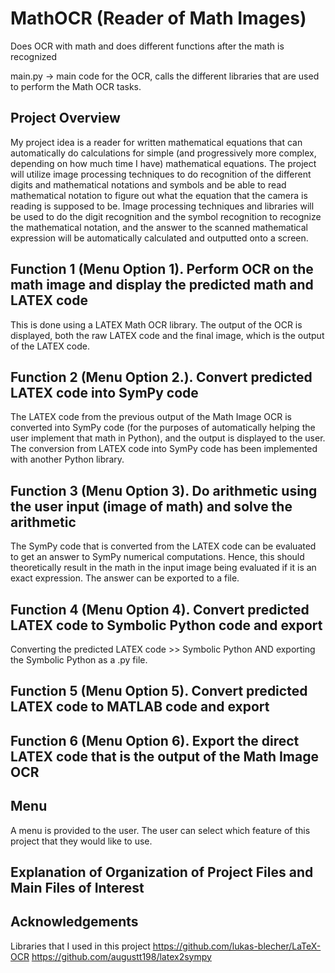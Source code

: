 # MathOCR (Reader of Math Images)

Does OCR with math and does different functions after the math is recognized

main.py -> main code for the OCR, calls the different libraries that are used to perform the Math OCR tasks.

## Project Overview

My project idea is a reader for written mathematical equations that can automatically do calculations
for simple (and progressively more complex, depending on how much time I have) mathematical
equations. The project will utilize image processing techniques to do recognition of the different digits
and mathematical notations and symbols and be able to read mathematical notation to figure out what
the equation that the camera is reading is supposed to be. Image processing techniques and libraries
will be used to do the digit recognition and the symbol recognition to recognize the mathematical
notation, and the answer to the scanned mathematical expression will be automatically calculated and
outputted onto a screen.


## Function 1 (Menu Option 1). Perform OCR on the math image and display the predicted math and LATEX code
This is done using a LATEX Math OCR library. The output of the OCR is displayed, both the raw LATEX code and the final image, which is the output of the LATEX code.  

## Function 2 (Menu Option 2.). Convert predicted LATEX code into SymPy code
The LATEX code from the previous output of the Math Image OCR is converted into SymPy code (for the purposes of automatically helping the user implement that math in Python), and the output is displayed to the user.
The conversion from LATEX code into SymPy code has been implemented with another Python library. 


## Function 3 (Menu Option 3). Do arithmetic using the user input (image of math) and solve the arithmetic
The SymPy code that is converted from the LATEX code can be evaluated to get an answer to SymPy numerical computations. Hence, this should theoretically result in the math in the input image being evaluated if it is an exact expression. The answer can be exported to a file. 

## Function 4 (Menu Option 4). Convert predicted LATEX code to Symbolic Python code and export

Converting the predicted LATEX code >> Symbolic Python AND exporting the Symbolic Python as a .py file.

## Function 5 (Menu Option 5). Convert predicted LATEX code to MATLAB code and export

## Function 6 (Menu Option 6). Export the direct LATEX code that is the output of the Math Image OCR

## Menu
A menu is provided to the user. The user can select which feature of this project that they would like to use. 


## Explanation of Organization of Project Files and Main Files of Interest


## Acknowledgements
Libraries that I used in this project
https://github.com/lukas-blecher/LaTeX-OCR
https://github.com/augustt198/latex2sympy
